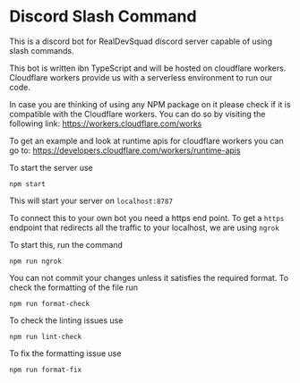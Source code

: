 # Discord Slash Command

This is a discord bot for RealDevSquad discord server capable of using slash commands.

This bot is written ibn TypeScript and will be hosted on cloudflare workers. Cloudflare workers provide us with a serverless environment to run our code.

In case you are thinking of using any NPM package on it please check if it is compatible with the Cloudflare workers.
You can do so by visiting the following link: https://workers.cloudflare.com/works

To get an example and look at runtime apis for cloudflare workers you can go to: https://developers.cloudflare.com/workers/runtime-apis

To start the server use

```
npm start
```

This will start your server on `localhost:8787`

To connect this to your own bot you need a https end point. To get a `https` endpoint that redirects all the traffic to your localhost, we are using `ngrok`

To start this, run the command

```
npm run ngrok
```

You can not commit your changes unless it satisfies the required format.
To check the formatting of the file run

```
npm run format-check
```

To check the linting issues use

```
npm run lint-check
```

To fix the formatting issue use

```
npm run format-fix
```

